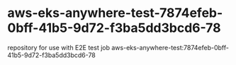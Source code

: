 # aws-eks-anywhere-test-7874efeb-0bff-41b5-9d72-f3ba5dd3bcd6-78
repository for use with E2E test job aws-eks-anywhere-test:7874efeb-0bff-41b5-9d72-f3ba5dd3bcd6-78
